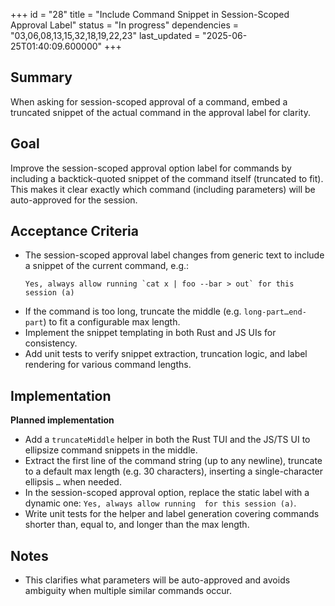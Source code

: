 +++
id = "28"
title = "Include Command Snippet in Session-Scoped Approval Label"
status = "In progress"
dependencies = "03,06,08,13,15,32,18,19,22,23"
last_updated = "2025-06-25T01:40:09.600000"
+++

## Summary
When asking for session-scoped approval of a command, embed a truncated snippet of the actual command in the approval label for clarity.

## Goal
Improve the session-scoped approval option label for commands by including a backtick-quoted snippet of the command itself (truncated to fit).  This makes it clear exactly which command (including parameters) will be auto-approved for the session.

## Acceptance Criteria

- The session-scoped approval label changes from generic text to include a snippet of the current command, e.g.:  
  ```text
  Yes, always allow running `cat x | foo --bar > out` for this session (a)
  ```
- If the command is too long, truncate the middle (e.g. `long-part…end-part`) to fit a configurable max length.
- Implement the snippet templating in both Rust and JS UIs for consistency.
- Add unit tests to verify snippet extraction, truncation logic, and label rendering for various command lengths.

## Implementation

**Planned implementation**  
- Add a `truncateMiddle` helper in both the Rust TUI and the JS/TS UI to ellipsize command snippets in the middle.
- Extract the first line of the command string (up to any newline), truncate to a default max length (e.g. 30 characters), inserting a single-character ellipsis `…` when needed.
- In the session-scoped approval option, replace the static label with a dynamic one:
  `Yes, always allow running `<snippet>` for this session (a)`.
- Write unit tests for the helper and label generation covering commands shorter than, equal to, and longer than the max length.

## Notes

- This clarifies what parameters will be auto-approved and avoids ambiguity when multiple similar commands occur.
